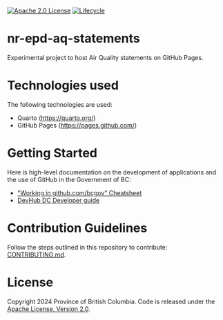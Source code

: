 [![Apache 2.0 License](https://img.shields.io/github/license/bcgov/nr-epd-aq-statements.svg)](/LICENSE.md)
[![Lifecycle](https://img.shields.io/badge/Lifecycle-Experimental-339999)](https://github.com/bcgov/repomountie/blob/master/doc/lifecycle-badges.md)

# nr-epd-aq-statements

Experimental project to host Air Quality statements on GitHub Pages.

# Technologies used

The following technologies are used:
- Quarto (https://quarto.org/)
- GitHub Pages (https://pages.github.com/)

# Getting Started

Here is high-level documentation on the development of applications and the use of GitHub in the Government of BC: 
- ["Working in github.com/bcgov" Cheatsheet](https://github.com/bcgov/BC-Policy-Framework-For-GitHub/blob/master/BC-Gov-Org-HowTo/Cheatsheet.md)
- [DevHub DC Developer guide](https://developer.gov.bc.ca/docs/default/component/bc-developer-guide/)

# Contribution Guidelines

Follow the steps outlined in this repository to contribute: [CONTRIBUTING.md](./CONTRIBUTING.md).

# License

Copyright 2024 Province of British Columbia. Code is released under the [Apache License, Version 2.0](./LICENSE).